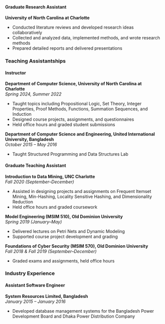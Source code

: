 
#### Graduate Research Assistant  
**University of North Carolina at Charlotte**  
- Conducted literature reviews and developed research ideas collaboratively
- Collected and analyzed data, implemented methods, and wrote research methods
- Prepared detailed reports and delivered presentations

### Teaching Assistantships

#### Instructor  
**Department of Computer Science, University of North Carolina at Charlotte**  
*Spring 2024, Summer 2022*  
- Taught topics including Propositional Logic, Set Theory, Integer Properties, Proof Methods, Functions, Summation Sequences, and Induction
- Designed course projects, assignments, and questionnaires
- Held office hours and graded student submissions

**Department of Computer Science and Engineering, United International University, Bangladesh**  
*October 2015 – May 2016*  
- Taught Structured Programming and Data Structures Lab



#### Graduate Teaching Assistant  
**Introduction to Data Mining, UNC Charlotte**  
*Fall 2020 (September–December)*  
- Assisted in designing projects and assignments on Frequent Itemset Mining, Min-Hashing, Locality Sensitive Hashing, and Dimensionality Reduction
- Held office hours and graded coursework

**Model Engineering (MSIM 510), Old Dominion University**  
*Spring 2019 (January–May)*  
- Delivered lectures on Petri Nets and Dynamic Modeling
- Supported course project development and grading

**Foundations of Cyber Security (MSIM 570), Old Dominion University**  
*Fall 2018 & Fall 2019 (September–December)*  
- Graded exams and assignments, held office hours

### Industry Experience

#### Assistant Software Engineer  
**System Resources Limited, Bangladesh**  
*January 2015 – January 2016*  
- Developed database management systems for the Bangladesh Power Development Board and Dhaka Power Distribution Company

